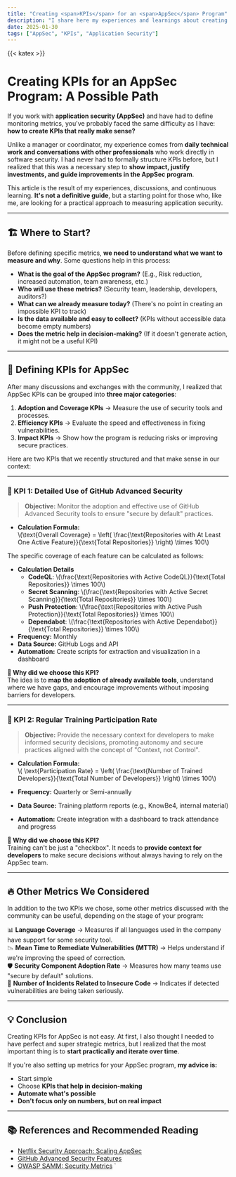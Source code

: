 ```yaml
---
title: "Creating <span>KPIs</span> for an <span>AppSec</span> Program"
description: "I share here my experiences and learnings about creating KPIs for application security, without magic formulas, but with practical insights that can help other professionals in the field."
date: 2025-01-30
tags: ["AppSec", "KPIs", "Application Security"]
---
```

{{< katex >}}

# Creating KPIs for an AppSec Program: A Possible Path

If you work with **application security (AppSec)** and have had to define monitoring metrics, you've probably faced the same difficulty as I have: **how to create KPIs that really make sense?**  

Unlike a manager or coordinator, my experience comes from **daily technical work and conversations with other professionals** who work directly in software security. I had never had to formally structure KPIs before, but I realized that this was a necessary step to **show impact, justify investments, and guide improvements in the AppSec program**.  

This article is the result of my experiences, discussions, and continuous learning. **It's not a definitive guide**, but a starting point for those who, like me, are looking for a practical approach to measuring application security.

---

## 🏗️ **Where to Start?**

Before defining specific metrics, **we need to understand what we want to measure and why**. Some questions help in this process:

- **What is the goal of the AppSec program?** (E.g., Risk reduction, increased automation, team awareness, etc.)
- **Who will use these metrics?** (Security team, leadership, developers, auditors?)
- **What can we already measure today?** (There's no point in creating an impossible KPI to track)
- **Is the data available and easy to collect?** (KPIs without accessible data become empty numbers)
- **Does the metric help in decision-making?** (If it doesn't generate action, it might not be a useful KPI)

---

## 🎯 **Defining KPIs for AppSec**

After many discussions and exchanges with the community, I realized that AppSec KPIs can be grouped into **three major categories**:

1. **Adoption and Coverage KPIs** → Measure the use of security tools and processes.  
2. **Efficiency KPIs** → Evaluate the speed and effectiveness in fixing vulnerabilities.  
3. **Impact KPIs** → Show how the program is reducing risks or improving secure practices.  

Here are two KPIs that we recently structured and that make sense in our context:

---

### **📌 KPI 1: Detailed Use of GitHub Advanced Security**
> **Objective:** Monitor the adoption and effective use of GitHub Advanced Security tools to ensure "secure by default" practices.

- **Calculation Formula:**  
\\(\text{Overall Coverage} = \left( \frac{\text{Repositories with At Least One Active Feature}}{\text{Total Repositories}} \right) \times 100\\)

The specific coverage of each feature can be calculated as follows:

- **Calculation Details**
  - **CodeQL**: \\(\frac{\text{Repositories with Active CodeQL}}{\text{Total Repositories}} \times 100\\)
  - **Secret Scanning**: \\(\frac{\text{Repositories with Active Secret Scanning}}{\text{Total Repositories}} \times 100\\)
  - **Push Protection**: \\(\frac{\text{Repositories with Active Push Protection}}{\text{Total Repositories}} \times 100\\)
  - **Dependabot**: \\(\frac{\text{Repositories with Active Dependabot}}{\text{Total Repositories}} \times 100\\)
- **Frequency:** Monthly  
- **Data Source:** GitHub Logs and API  
- **Automation:** Create scripts for extraction and visualization in a dashboard  

**📌 Why did we choose this KPI?**  
The idea is to **map the adoption of already available tools**, understand where we have gaps, and encourage improvements without imposing barriers for developers.

---

### **📌 KPI 2: Regular Training Participation Rate**
> **Objective:** Provide the necessary context for developers to make informed security decisions, promoting autonomy and secure practices aligned with the concept of "Context, not Control".

- **Calculation Formula:**  
\\(  \text{Participation Rate} = \left( \frac{\text{Number of Trained Developers}}{\text{Total Number of Developers}} \right) \times 100\\)

- **Frequency:** Quarterly or Semi-annually  
- **Data Source:** Training platform reports (e.g., KnowBe4, internal material)  
- **Automation:** Create integration with a dashboard to track attendance and progress  

**📌 Why did we choose this KPI?**  
Training can't be just a "checkbox". It needs to **provide context for developers** to make secure decisions without always having to rely on the AppSec team.  

---

## 🔥 **Other Metrics We Considered**
In addition to the two KPIs we chose, some other metrics discussed with the community can be useful, depending on the stage of your program:

📊 **Language Coverage** → Measures if all languages used in the company have support for some security tool.  
📉 **Mean Time to Remediate Vulnerabilities (MTTR)** → Helps understand if we're improving the speed of correction.  
🛡️ **Security Component Adoption Rate** → Measures how many teams use "secure by default" solutions.  
🚨 **Number of Incidents Related to Insecure Code** → Indicates if detected vulnerabilities are being taken seriously.  

---

## 💡 **Conclusion**
Creating KPIs for AppSec is not easy. At first, I also thought I needed to have perfect and super strategic metrics, but I realized that the most important thing is to **start practically and iterate over time**.  

If you're also setting up metrics for your AppSec program, **my advice is:**  
- Start simple  
- Choose **KPIs that help in decision-making**  
- **Automate what's possible**  
- **Don't focus only on numbers, but on real impact**  

---

## 📚 **References and Recommended Reading**
- [Netflix Security Approach: Scaling AppSec](https://netflixtechblog.com/scaling-appsec-at-netflix-2c3b6c51b1b2)
- [GitHub Advanced Security Features](https://github.com/features/security)
- [OWASP SAMM: Security Metrics](https://owaspsamm.org/model/measure/)
`
